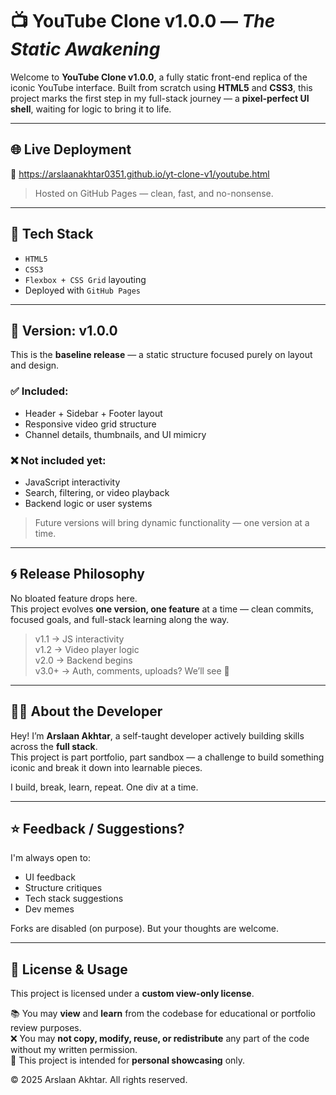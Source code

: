 # 📺 YouTube Clone v1.0.0 — *The Static Awakening*

Welcome to **YouTube Clone v1.0.0**, a fully static front-end replica of the iconic YouTube interface. Built from scratch using **HTML5** and **CSS3**, this project marks the first step in my full-stack journey — a **pixel-perfect UI shell**, waiting for logic to bring it to life.

---

## 🌐 Live Deployment

🔗  https://arslaanakhtar0351.github.io/yt-clone-v1/youtube.html

> Hosted on GitHub Pages — clean, fast, and no-nonsense.

---

## 🧱 Tech Stack

- `HTML5`  
- `CSS3`  
- `Flexbox + CSS Grid` layouting  
- Deployed with `GitHub Pages`

---

## 🚦 Version: v1.0.0

This is the **baseline release** — a static structure focused purely on layout and design.

### ✅ Included:
- Header + Sidebar + Footer layout  
- Responsive video grid structure  
- Channel details, thumbnails, and UI mimicry

### ❌ Not included yet:
- JavaScript interactivity  
- Search, filtering, or video playback  
- Backend logic or user systems

> Future versions will bring dynamic functionality — one version at a time.

---

## 🌀 Release Philosophy

No bloated feature drops here.  
This project evolves **one version, one feature** at a time — clean commits, focused goals, and full-stack learning along the way.

> v1.1 → JS interactivity  
> v1.2 → Video player logic  
> v2.0 → Backend begins  
> v3.0+ → Auth, comments, uploads? We’ll see 👀

---

## 🧑‍💻 About the Developer

Hey! I’m **Arslaan Akhtar**, a self-taught developer actively building skills across the **full stack**.  
This project is part portfolio, part sandbox — a challenge to build something iconic and break it down into learnable pieces.

I build, break, learn, repeat. One div at a time.

---

## ⭐ Feedback / Suggestions?

I'm always open to:
- UI feedback  
- Structure critiques  
- Tech stack suggestions  
- Dev memes  

Forks are disabled (on purpose). But your thoughts are welcome.

---

## 🚫 License & Usage

This project is licensed under a **custom view-only license**.

📚 You may **view** and **learn** from the codebase for educational or portfolio review purposes.  
❌ You may **not copy, modify, reuse, or redistribute** any part of the code without my written permission.  
💼 This project is intended for **personal showcasing** only.

© 2025 Arslaan Akhtar. All rights reserved.


